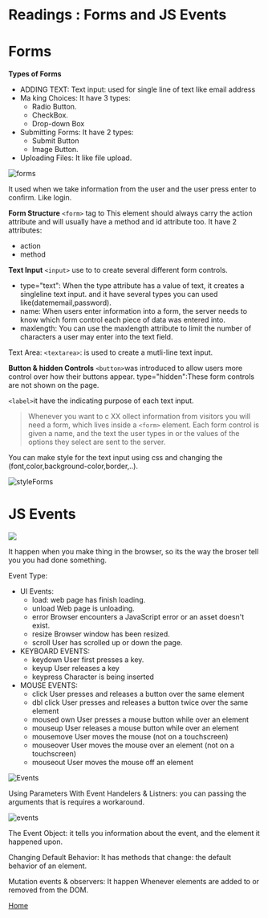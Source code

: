 # Readings : Forms and JS Events

# Forms

**Types of Forms** 
- ADDING TEXT: Text input: used for single line of text like email address
- Ma king Choices: It have 3 types:
    - Radio Button.
    - CheckBox.
    - Drop-down Box
- Submitting Forms: It have 2 types: 
   - Submit Button
   - Image Button.
- Uploading Files: It like file upload.

![forms](https://mobile.htmlgoodies.com/imagesvr_ce/1902/HTML%20Form.PNG)

It used when we take information from the user and the user press enter to confirm. Like login.

**Form Structure** 
`<form>` tag to This element should always carry the action attribute and will usually have a method and id attribute too. It have 2 attributes:
- action
- method

**Text Input**
`<input>` use to to create several different form
controls.
- type="text": When the type attribute has a value of text, it creates a singleline text input. and it have several types you can used like(datememail,password).
- name: When users enter information into a form, the server needs to know which form control each piece of data was entered into.
- maxlength: You can use the maxlength attribute to limit the number of characters a user may enter into the text field.

Text Area: `<textarea>`: is used to create a mutli-line
text input.

**Button & hidden Controls**
`<button>`was introduced to allow users more control over how their buttons appear. type="hidden":These form
controls are not shown on the page.


`<label>`it have the indicating purpose of each text input. 

> Whenever you want to c XX ollect information from
visitors you will need a form, which lives inside a
`<form>` element.
>Each form control is given a name, and the text the
user types in or the values of the options they select
are sent to the server.

You can make style for the text input using css and changing the (font,color,background-color,border,..).

![styleForms](https://uicookies.com/wp-content/uploads/2018/03/contact-form-4-free-html-contact-forms.jpg)


#  JS Events

![](https://www.edureka.co/blog/wp-content/uploads/2019/09/Events-in-JavaScript.jpg)


It happen when you make thing in the browser, so its the way the broser tell you you had done something.

Event Type: 
* UI Events:
   - load: web page has finish loading.
   - unload Web page is unloading.
   - error Browser encounters a JavaScript error or an asset doesn't exist.
   - resize Browser window has been resized.
   - scroll User has scrolled up or down the page.
* KEYBOARD EVENTS:
   - keydown User first presses a key.
   - keyup User releases a key
   - keypress Character is being inserted
* MOUSE EVENTS:
   - click User presses and releases a button over the same element
   - dbl click User presses and releases a button twice over the same element
   - moused own User presses a mouse button while over an element
   - mouseup User releases a mouse button while over an element
   - mousemove User moves the mouse (not on a touchscreen)
   - mouseover User moves the mouse over an element (not on a touchscreen)
   - mouseout User moves the mouse off an element

![Events](https://data-flair.training/blogs/wp-content/uploads/sites/2/2019/07/JavaScript-Event-Types.jpg)

Using Parameters With Event Handelers & Listners:
you can passing the arguments that is requires a workaround.

![events](https://itzone.com.vn/wp-content/uploads/2019/06/Event-in-Javascript-1.png)

The Event Object: it tells you information about the event, and the element it happened upon.

Changing Default Behavior: It has methods that change:
the default behavior of an element.

Mutation events & observers: It happen Whenever elements are added to or removed from the DOM.

[Home](README.md)